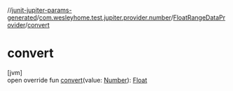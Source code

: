 //[junit-jupiter-params-generated](../../../index.md)/[com.wesleyhome.test.jupiter.provider.number](../index.md)/[FloatRangeDataProvider](index.md)/[convert](convert.md)

# convert

[jvm]\
open override fun [convert](convert.md)(value: [Number](https://kotlinlang.org/api/latest/jvm/stdlib/kotlin/-number/index.html)): [Float](https://kotlinlang.org/api/latest/jvm/stdlib/kotlin/-float/index.html)
